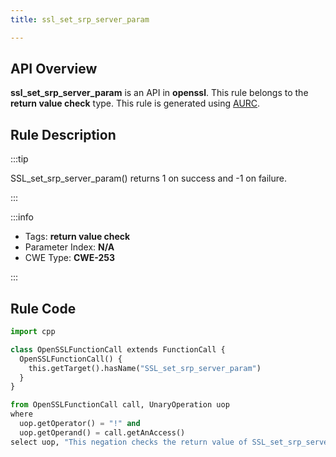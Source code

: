 ```yaml
---
title: ssl_set_srp_server_param

---
```



## API Overview
**ssl_set_srp_server_param** is an API in **openssl**. This rule belongs to the **return value check** type. This rule is generated using [AURC](../../tools/AURC).
## Rule Description

:::tip

SSL_set_srp_server_param() returns 1 on success and -1 on failure.

:::

:::info

- Tags: **return value check**
- Parameter Index: **N/A**
- CWE Type: **CWE-253**

:::

## Rule Code
```python
import cpp

class OpenSSLFunctionCall extends FunctionCall {
  OpenSSLFunctionCall() {
    this.getTarget().hasName("SSL_set_srp_server_param")
  }
}

from OpenSSLFunctionCall call, UnaryOperation uop
where
  uop.getOperator() = "!" and
  uop.getOperand() = call.getAnAccess()
select uop, "This negation checks the return value of SSL_set_srp_server_param."
```